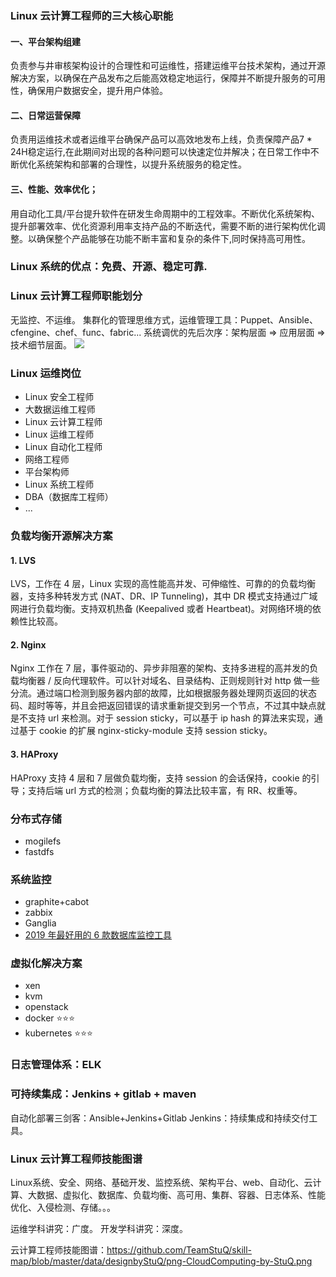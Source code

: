 ### Linux 云计算工程师的三大核心职能
#### 一、平台架构组建
负责参与井审核架构设计的合理性和可运维性，搭建运维平台技术架构，通过开源解决方案，以确保在产品发布之后能高效稳定地运行，保障并不断提升服务的可用性，确保用户数据安全，提升用户体验。
#### 二、日常运营保障
负责用运维技术或者运维平台确保产品可以高效地发布上线，负责保障产品7 * 24H稳定运行,在此期间对出现的各种问题可以快速定位并解决；在日常工作中不断优化系统架构和部署的合理性，以提升系统服务的稳定性。
#### 三、性能、效率优化；
用自动化工具/平台提升软件在研发生命周期中的工程效率。不断优化系统架构、提升部署效率、优化资源利用率支持产品的不断迭代，需要不断的进行架构优化调整。以确保整个产品能够在功能不断丰富和复杂的条件下,同时保持高可用性。

### Linux 系统的优点：免费、开源、稳定可靠.

### Linux 云计算工程师职能划分
无监控、不运维。
集群化的管理思维方式，运维管理工具：Puppet、Ansible、cfengine、chef、func、fabric...
系统调优的先后次序：架构层面 => 应用层面 => 技术细节层面。
![](https://ws3.sinaimg.cn/large/006tNc79gy1fyygjkew5dj314g0sstc4.jpg)

### Linux 运维岗位
* Linux 安全工程师
* 大数据运维工程师
* Linux 云计算工程师
* Linux 运维工程师
* Linux 自动化工程师
* 网络工程师
* 平台架构师
* Linux 系统工程师
* DBA（数据库工程师）
* ...


### 负载均衡开源解决方案
#### 1. LVS
LVS，工作在 4 层，Linux 实现的高性能高并发、可伸缩性、可靠的的负载均衡器，支持多种转发方式 (NAT、DR、IP Tunneling)，其中 DR 模式支持通过广域网进行负载均衡。支持双机热备 (Keepalived 或者 Heartbeat)。对网络环境的依赖性比较高。

#### 2. Nginx
Nginx 工作在 7 层，事件驱动的、异步非阻塞的架构、支持多进程的高并发的负载均衡器 / 反向代理软件。可以针对域名、目录结构、正则规则针对 http 做一些分流。通过端口检测到服务器内部的故障，比如根据服务器处理网页返回的状态码、超时等等，并且会把返回错误的请求重新提交到另一个节点，不过其中缺点就是不支持 url 来检测。对于 session sticky，可以基于 ip hash 的算法来实现，通过基于 cookie 的扩展 nginx-sticky-module 支持 session sticky。

#### 3. HAProxy
HAProxy 支持 4 层和 7 层做负载均衡，支持 session 的会话保持，cookie 的引导；支持后端 url 方式的检测；负载均衡的算法比较丰富，有 RR、权重等。


### 分布式存储
* mogilefs
* fastdfs

### 系统监控
* graphite+cabot
* zabbix
* Ganglia
* [2019 年最好用的 6 款数据库监控工具](https://mp.weixin.qq.com/s/pe-xMVrxe41GWdcB7nC4-Q)

### 虚拟化解决方案
* xen
* kvm
* openstack
* docker ⭐️⭐️⭐️
* kubernetes ⭐️⭐️⭐️

### 日志管理体系：ELK

### 可持续集成：Jenkins + gitlab + maven
自动化部署三剑客：Ansible+Jenkins+Gitlab
Jenkins：持续集成和持续交付工具。


### Linux 云计算工程师技能图谱
Linux系统、安全、网络、基础开发、监控系统、架构平台、web、自动化、云计算、大数据、虚拟化、数据库、负载均衡、高可用、集群、容器、日志体系、性能优化、入侵检测、存储。。。


运维学科讲究：广度。
开发学科讲究：深度。

云计算工程师技能图谱：<https://github.com/TeamStuQ/skill-map/blob/master/data/designbyStuQ/png-CloudComputing-by-StuQ.png>